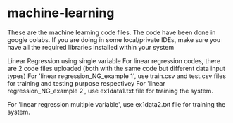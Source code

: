 # machine-learning
These are the machine learning code files. The code have been done in google colabs. If you are doing in some local/private IDEs, make sure you have all the required libraries installed within your system

Linear Regression using single variable
For linear regression codes, there are 2 code files uploaded (both with the same code but different data input types)
For 'linear regression_NG_example 1', use train.csv and test.csv files for training and testing purpose respectivey
For 'linear regression_NG_example 2', use ex1data1.txt file for training the system.

For 'linear regression multiple variable', use ex1data2.txt file for training the system.
